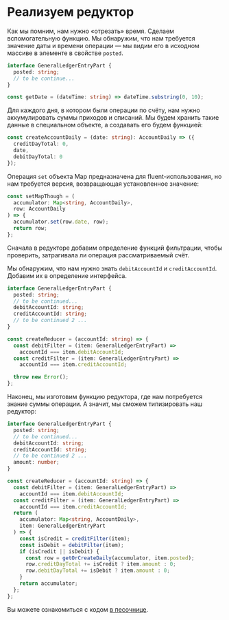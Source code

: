 # Реализуем редуктор

Как мы помним, нам нужно «отрезать» время. Сделаем вспомогательную функцию. Мы обнаружим, что нам требуется значение даты и времени операции — мы видим его в исходном массиве в элементе в свойстве `posted`.

```ts
interface GeneralLedgerEntryPart {
  posted: string;
  // to be continue...
}

const getDate = (dateTime: string) => dateTime.substring(0, 10);
```

Для каждого дня, в котором были операции по счёту, нам нужно аккумулировать суммы приходов и списаний. Мы будем хранить такие данные в специальном объекте, а создавать его будем функцией:

```ts
const createAccountDaily = (date: string): AccountDaily => ({
  creditDayTotal: 0,
  date,
  debitDayTotal: 0
});
```

Операция `set` объекта Map предназначена для fluent-использования, но нам требуется версия, возвращающая установленное значение:

```ts
const setMapThough = (
  accumulator: Map<string, AccountDaily>,
  row: AccountDaily
) => {
  accumulator.set(row.date, row);
  return row;
};
```

Сначала в редукторе добавим определение функций фильтрации, чтобы проверить, затрагивала ли операция рассматриваемый счёт.

Мы обнаружим, что нам нужно знать `debitAccountId` и `creditAccountId`. Добавим их в определение интерфейса.

```ts
interface GeneralLedgerEntryPart {
  posted: string;
  // to be continued...
  debitAccountId: string;
  creditAccountId: string;
  // to be continued 2 ...
}

const createReducer = (accountId: string) => {
  const debitFilter = (item: GeneralLedgerEntryPart) =>
    accountId === item.debitAccountId;
  const creditFilter = (item: GeneralLedgerEntryPart) =>
    accountId === item.creditAccountId;

  throw new Error();
};
```

Наконец, мы изготовим функцию редуктора, где нам потребуется знание суммы операции. А значит, мы сможем типизировать наш редуктор:

```ts
interface GeneralLedgerEntryPart {
  posted: string;
  // to be continued...
  debitAccountId: string;
  creditAccountId: string;
  // to be continued 2 ...
  amount: number;
}

const createReducer = (accountId: string) => {
  const debitFilter = (item: GeneralLedgerEntryPart) =>
    accountId === item.debitAccountId;
  const creditFilter = (item: GeneralLedgerEntryPart) =>
    accountId === item.creditAccountId;
  return (
    accumulator: Map<string, AccountDaily>,
    item: GeneralLedgerEntryPart
  ) => {
    const isCredit = creditFilter(item);
    const isDebit = debitFilter(item);
    if (isCredit || isDebit) {
      const row = getOrCreateDaily(accumulator, item.posted);
      row.creditDayTotal += isCredit ? item.amount : 0;
      row.debitDayTotal += isDebit ? item.amount : 0;
    }
    return accumulator;
  };
};
```

Вы можете ознакомиться с кодом [в песочнице](https://codesandbox.io/s/step-3-section-12-module-2-levelup-typescript-demo-yther).
